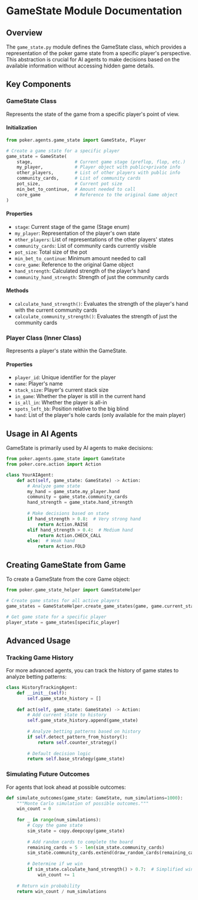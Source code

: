# GameState Module Documentation

## Overview
The `game_state.py` module defines the GameState class, which provides a representation of the poker game state from a specific player's perspective. This abstraction is crucial for AI agents to make decisions based on the available information without accessing hidden game details.

## Key Components

### GameState Class
Represents the state of the game from a specific player's point of view.

#### Initialization
```python
from poker.agents.game_state import GameState, Player

# Create a game state for a specific player
game_state = GameState(
    stage,                # Current game stage (preflop, flop, etc.)
    my_player,            # Player object with public+private info
    other_players,        # List of other players with public info
    community_cards,      # List of community cards
    pot_size,             # Current pot size  
    min_bet_to_continue,  # Amount needed to call
    core_game             # Reference to the original Game object
)
```

#### Properties
- `stage`: Current stage of the game (Stage enum)
- `my_player`: Representation of the player's own state
- `other_players`: List of representations of the other players' states
- `community_cards`: List of community cards currently visible
- `pot_size`: Total size of the pot
- `min_bet_to_continue`: Minimum amount needed to call
- `core_game`: Reference to the original Game object
- `hand_strength`: Calculated strength of the player's hand
- `community_hand_strength`: Strength of just the community cards

#### Methods
- `calculate_hand_strength()`: Evaluates the strength of the player's hand with the current community cards
- `calculate_community_strength()`: Evaluates the strength of just the community cards

### Player Class (Inner Class)
Represents a player's state within the GameState.

#### Properties
- `player_id`: Unique identifier for the player
- `name`: Player's name
- `stack_size`: Player's current stack size
- `in_game`: Whether the player is still in the current hand
- `is_all_in`: Whether the player is all-in
- `spots_left_bb`: Position relative to the big blind
- `hand`: List of the player's hole cards (only available for the main player)

## Usage in AI Agents

GameState is primarily used by AI agents to make decisions:

```python
from poker.agents.game_state import GameState
from poker.core.action import Action

class YourAIAgent:
    def act(self, game_state: GameState) -> Action:
        # Analyze game state
        my_hand = game_state.my_player.hand
        community = game_state.community_cards
        hand_strength = game_state.hand_strength
        
        # Make decisions based on state
        if hand_strength > 0.8:  # Very strong hand
            return Action.RAISE
        elif hand_strength > 0.4:  # Medium hand
            return Action.CHECK_CALL
        else:  # Weak hand
            return Action.FOLD
```

## Creating GameState from Game

To create a GameState from the core Game object:

```python
from poker.game_state_helper import GameStateHelper

# Create game states for all active players
game_states = GameStateHelper.create_game_states(game, game.current_stage)

# Get game state for a specific player
player_state = game_states[specific_player]
```

## Advanced Usage

### Tracking Game History
For more advanced agents, you can track the history of game states to analyze betting patterns:

```python
class HistoryTrackingAgent:
    def __init__(self):
        self.game_state_history = []
        
    def act(self, game_state: GameState) -> Action:
        # Add current state to history
        self.game_state_history.append(game_state)
        
        # Analyze betting patterns based on history
        if self.detect_pattern_from_history():
            return self.counter_strategy()
        
        # Default decision logic
        return self.base_strategy(game_state)
```

### Simulating Future Outcomes
For agents that look ahead at possible outcomes:

```python
def simulate_outcomes(game_state: GameState, num_simulations=1000):
    """Monte Carlo simulation of possible outcomes."""
    win_count = 0
    
    for _ in range(num_simulations):
        # Copy the game state
        sim_state = copy.deepcopy(game_state)
        
        # Add random cards to complete the board
        remaining_cards = 5 - len(sim_state.community_cards)
        sim_state.community_cards.extend(draw_random_cards(remaining_cards))
        
        # Determine if we win
        if sim_state.calculate_hand_strength() > 0.7:  # Simplified win check
            win_count += 1
    
    # Return win probability
    return win_count / num_simulations
```